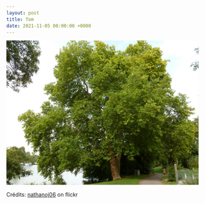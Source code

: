 ```yaml
---
layout: post
title: Tom
date: 2021-11-05 00:00:00 +0000
---
```


![Tom](/images/2021-11-05.jpg)

Crédits: [nathanoj06](https://www.flickr.com/people/brad_le_roux/) on flickr

